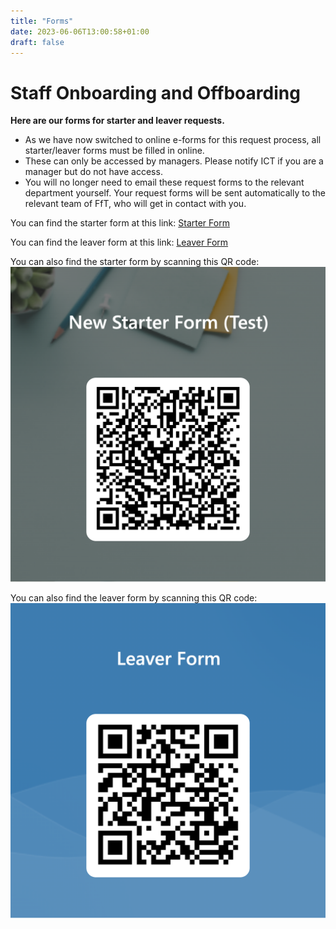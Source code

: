 ```yaml
---
title: "Forms"
date: 2023-06-06T13:00:58+01:00
draft: false
---
```


# Staff Onboarding and Offboarding

__Here are our forms for starter and leaver requests.__

- As we have now switched to online e-forms for this request process, all starter/leaver forms must be filled in online. 
- These can only be accessed by managers. Please notify ICT if you are a manager but do not have access.
- You will no longer need to email these request forms to the relevant department yourself. Your request forms will be sent automatically to the relevant team of FfT, who will get in contact with you.

You can find the starter form at this link: [Starter Form](https://forms.office.com/e/d46nEJMd5W)

You can find the leaver form at this link: [Leaver Form](https://forms.office.com/e/sjL8k0ZJ0Z)

You can also find the starter form by scanning this QR code: 
![Starter form QR code](StarterFormQRCode.png)

You can also find the leaver form by scanning this QR code: 
![Leaver form QR code](LeaverFormQRCode.png)
